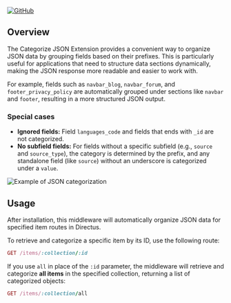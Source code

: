 [![GitHub](https://img.shields.io/badge/GitHub-100000?style=for-the-badge&logo=github&logoColor=white)](https://github.com/adrianjanocko/json-categorize)

## Overview

The Categorize JSON Extension provides a convenient way to organize JSON data by grouping fields based on their prefixes. This is particularly useful for applications that need to structure data sections dynamically, making the JSON response more readable and easier to work with.

For example, fields such as `navbar_blog`, `navbar_forum`, and `footer_privacy_policy` are automatically grouped under sections like `navbar` and `footer`, resulting in a more structured JSON output.

### Special cases

- **Ignored fields:** Field `languages_code` and fields that ends with `_id` are not categorized.
- **No subfield fields:** For fields without a specific subfield (e.g., `source` and `source_type`), the category is determined by the prefix, and any standalone field (like `source`) without an underscore is categorized under a `value`.

![Example of JSON categorization](https://i.imgur.com/WzjJbcy.png)

## Usage

After installation, this middleware will automatically organize JSON data for specified item routes in Directus.

To retrieve and categorize a specific item by its ID, use the following route:

```ruby
GET /items/:collection/:id
```

If you use `all` in place of the `:id` parameter, the middleware will retrieve and categorize **all items** in the specified collection, returning a list of categorized objects:

```ruby
GET /items/:collection/all
```
